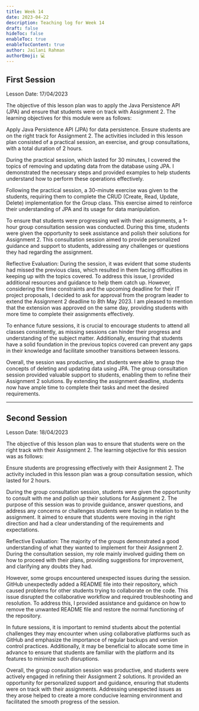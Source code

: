 ```yaml
---
title: Week 14
date: 2023-04-22
description: Teaching log for Week 14
draft: false
hideToc: false
enableToc: true
enableTocContent: true
author: Jailani Rahman
authorEmoji: 💻
---
```


## First Session

Lesson Date: 17/04/2023

The objective of this lesson plan was to apply the Java Persistence API (JPA) and ensure that students were on track with Assignment 2. The learning objectives for this module were as follows:

Apply Java Persistence API (JPA) for data persistence.
Ensure students are on the right track for Assignment 2.
The activities included in this lesson plan consisted of a practical session, an exercise, and group consultations, with a total duration of 2 hours.

During the practical session, which lasted for 30 minutes, I covered the topics of removing and updating data from the database using JPA. I demonstrated the necessary steps and provided examples to help students understand how to perform these operations effectively.

Following the practical session, a 30-minute exercise was given to the students, requiring them to complete the CRUD (Create, Read, Update, Delete) implementation for the Group class. This exercise aimed to reinforce their understanding of JPA and its usage for data manipulation.

To ensure that students were progressing well with their assignments, a 1-hour group consultation session was conducted. During this time, students were given the opportunity to seek assistance and polish their solutions for Assignment 2. This consultation session aimed to provide personalized guidance and support to students, addressing any challenges or questions they had regarding the assignment.

Reflective Evaluation:
During the session, it was evident that some students had missed the previous class, which resulted in them facing difficulties in keeping up with the topics covered. To address this issue, I provided additional resources and guidance to help them catch up. However, considering the time constraints and the upcoming deadline for their IT project proposals, I decided to ask for approval from the program leader to extend the Assignment 2 deadline to 8th May 2023. I am pleased to mention that the extension was approved on the same day, providing students with more time to complete their assignments effectively.

To enhance future sessions, it is crucial to encourage students to attend all classes consistently, as missing sessions can hinder their progress and understanding of the subject matter. Additionally, ensuring that students have a solid foundation in the previous topics covered can prevent any gaps in their knowledge and facilitate smoother transitions between lessons.

Overall, the session was productive, and students were able to grasp the concepts of deleting and updating data using JPA. The group consultation session provided valuable support to students, enabling them to refine their Assignment 2 solutions. By extending the assignment deadline, students now have ample time to complete their tasks and meet the desired requirements.

---

## Second Session

Lesson Date: 18/04/2023

The objective of this lesson plan was to ensure that students were on the right track with their Assignment 2. The learning objective for this session was as follows:

Ensure students are progressing effectively with their Assignment 2.
The activity included in this lesson plan was a group consultation session, which lasted for 2 hours.

During the group consultation session, students were given the opportunity to consult with me and polish up their solutions for Assignment 2. The purpose of this session was to provide guidance, answer questions, and address any concerns or challenges students were facing in relation to the assignment. It aimed to ensure that students were moving in the right direction and had a clear understanding of the requirements and expectations.

Reflective Evaluation:
The majority of the groups demonstrated a good understanding of what they wanted to implement for their Assignment 2. During the consultation session, my role mainly involved guiding them on how to proceed with their plans, providing suggestions for improvement, and clarifying any doubts they had.

However, some groups encountered unexpected issues during the session. GitHub unexpectedly added a README file into their repository, which caused problems for other students trying to collaborate on the code. This issue disrupted the collaborative workflow and required troubleshooting and resolution. To address this, I provided assistance and guidance on how to remove the unwanted README file and restore the normal functioning of the repository.

In future sessions, it is important to remind students about the potential challenges they may encounter when using collaborative platforms such as GitHub and emphasize the importance of regular backups and version control practices. Additionally, it may be beneficial to allocate some time in advance to ensure that students are familiar with the platform and its features to minimize such disruptions.

Overall, the group consultation session was productive, and students were actively engaged in refining their Assignment 2 solutions. It provided an opportunity for personalized support and guidance, ensuring that students were on track with their assignments. Addressing unexpected issues as they arose helped to create a more conducive learning environment and facilitated the smooth progress of the session.
